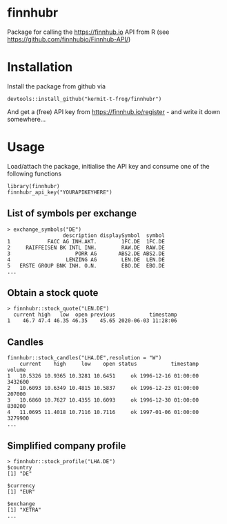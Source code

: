 # finnhubr
Package for calling the https://finnhub.io API from R (see https://github.com/finnhubio/Finnhub-API/)

# Installation

Install the package from github via 

    devtools::install_github("kermit-t-frog/finnhubr")

And get a (free) API key from https://finnhub.io/register - and write it down somewhere...

# Usage
Load/attach the package, initialise the API key and consume one of the following functions

    library(finnhubr)
    finnhubr_api_key("YOURAPIKEYHERE")

## List of symbols per exchange

    > exchange_symbols("DE")
                      description displaySymbol  symbol
    1            FACC AG INH.AKT.        1FC.DE  1FC.DE
    2     RAIFFEISEN BK INTL INH.        RAW.DE  RAW.DE
    3                     PORR AG       ABS2.DE ABS2.DE
    4                  LENZING AG        LEN.DE  LEN.DE
    5   ERSTE GROUP BNK INH. O.N.        EBO.DE  EBO.DE
    ...
    
## Obtain a stock quote 
    > finnhubr::stock_quote("LEN.DE")
      current high   low  open previous           timestamp
    1    46.7 47.4 46.35 46.35    45.65 2020-06-03 11:28:06

## Candles

    finnhubr::stock_candles("LHA.DE",resolution = "W")
        current    high     low    open status           timestamp   volume
    1   10.5326 10.9365 10.3281 10.6451     ok 1996-12-16 01:00:00  3432600
    2   10.6093 10.6349 10.4815 10.5837     ok 1996-12-23 01:00:00   207000
    3   10.6860 10.7627 10.4355 10.6093     ok 1996-12-30 01:00:00   830200
    4   11.0695 11.4018 10.7116 10.7116     ok 1997-01-06 01:00:00  3279900
    ...
    
 ## Simplified company profile
 
    > finnhubr::stock_profile("LHA.DE")
    $country
    [1] "DE"
    
    $currency
    [1] "EUR"

    $exchange
    [1] "XETRA"
    ...
